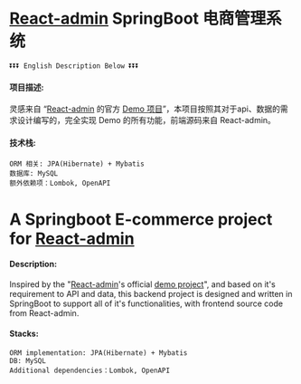 # [React-admin](https://marmelab.com/react-admin/) SpringBoot 电商管理系统 

    ⏬⏬⏬ English Description Below ⏬⏬⏬

#### 项目描述:

灵感来自 “[React-admin](https://marmelab.com/react-admin/) 的官方 [Demo 项目](https://marmelab.com/react-admin-demo/)”，本项目按照其对于api、数据的需求设计编写的，完全实现 Demo 的所有功能，前端源码来自 React-admin。


#### 技术栈:

    ORM 相关: JPA(Hibernate) + Mybatis
    数据库: MySQL
    额外依赖项：Lombok, OpenAPI


# A Springboot E-commerce project for [React-admin](https://marmelab.com/react-admin/)

#### Description:

Inspired by the "[React-admin](https://marmelab.com/react-admin/)'s official [demo project](https://marmelab.com/react-admin-demo/)", and based on it's requirement to API and data, this backend project is designed and written in SpringBoot to support all of it's functionalities, with frontend source code from React-admin.

#### Stacks:

    ORM implementation: JPA(Hibernate) + Mybatis
    DB: MySQL
    Additional dependencies：Lombok, OpenAPI
